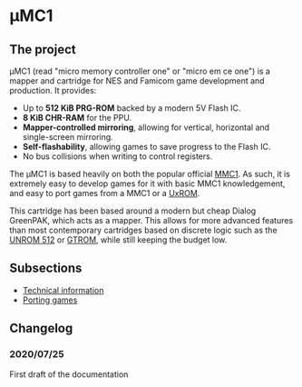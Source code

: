 ---
---

μMC1
====

The project
-----------

μMC1 (read "micro memory controller one" or "micro em ce one") is a mapper and cartridge for NES and Famicom game development and production. It provides:

 - Up to **512 KiB PRG-ROM** backed by a modern 5V Flash IC.
 - **8 KiB CHR-RAM** for the PPU.
 - **Mapper-controlled mirroring**, allowing for vertical, horizontal and single-screen mirroring.
 - **Self-flashability**, allowing games to save progress to the Flash IC.
 - No bus collisions when writing to control registers.

The μMC1 is based heavily on both the popular official [MMC1][mmc1]. As such, it is extremely easy to develop games for it with basic MMC1 knowledgement, and easy to port games from a MMC1 or a [UxROM][uxrom].

This cartridge has been based around a modern but cheap Dialog GreenPAK, which acts as a mapper. This allows for more advanced features than most contemporary cartridges based on discrete logic such as the [UNROM 512][unrom512] or [GTROM][gtrom], while still keeping the budget low.

Subsections
-----------

 - [Technical information](tech.html)
 - [Porting games](porting.html)

Changelog
---------

### 2020/07/25

First draft of the documentation

[gtrom]: https://wiki.nesdev.com/w/index.php/GTROM
[mmc1]: https://wiki.nesdev.com/w/index.php/MMC1
[uxrom]: https://wiki.nesdev.com/w/index.php/UxROM
[unrom512]: https://wiki.nesdev.com/w/index.php/UNROM_512
